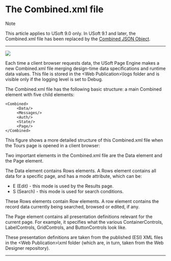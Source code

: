 # The Combined.xml file

> [!NOTE]
> This article applies to USoft 9.0 only. In USoft 9.1 and later, the Combined.xml file has been replaced by the [Combined JSON Object](/docs/Web%20and%20app%20UIs/Publishing%20and%20running%20your%20web%20application/The%20Combined%20JSON%20object.md).

----

![](/api/Web%20and%20app%20UIs/Publishing%20and%20running%20your%20web%20application/assets/7d40b001-4cf4-4e08-a2eb-6c503b96f1b9.png)



Each time a client browser requests data, the USoft Page Engine makes a new Combined.xml file merging design-time data specifications and runtime data values. This file is stored in the \<Web Publication>\\logs folder and is visible only if the logging level is set to Debug.

The Combined.xml file has the following basic structure: a main Combined element with five child elements:

```language-xml
<Combined>    
     <Data/>    
     <Messages/>
     <Auth/>
     <State/>    
     <Page/>
</Combined>
```

This figure shows a more detailed structure of this Combined.xml file when the Tours page is opened in a client browser:

Two important elements in the Combined.xml file are the Data element and the Page element.

The Data element contains Rows elements. A Rows element contains all data for a specific page, and has a mode attribute, which can be:

- E (Edit) - this mode is used by the Results page.
- S (Search) - this mode is used for search conditions.

These Rows elements contain Row elements. A row element contains the record data currently being searched, browsed or edited, if any.

The Page element contains all presentation definitions relevant for the current page. For example, it specifies what the various ContainerControls, LabelControls, GridControls, and ButtonControls look like.

These presentation definitions are taken from the published (ESI) XML files in the \<Web Publication>\\xml folder (which are, in turn, taken from the Web Designer repository).

----

 
